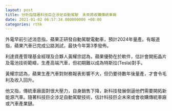 ```yaml
---
layout: post
title: 分析指隨著科技巨企涉足自動駕駛　未來將收購傳統車廠
date: 2021-01-02 06:57:34.000000000 +08:00
categories: rthk
---
```


外電早前引述消息指，蘋果正研發自動駕駛電動車，預計2024年量產。有報道指，蘋果汽車已完成公路測試，最快今年第3季發佈。

利達資產管理基金經理及合夥人黃耀宗認為，蘋果優勢在於軟件，估計會開拓晶片及電池技術範疇，生產高端汽車，但初期難以成為特斯拉(Tesla)對手。

黃耀宗認為，蘋果生產汽車對財務報表影響不大，但仍要待數年後量產，才會令毛利及收入回升。

他又指，傳統車廠面對很大壓力，自身銷售下降，新科技發展倒逼他們需要開拓新能源汽車。隨著科技巨企涉足自動駕駛技術，估計科技巨企未來或會收購傳統車廠或汽車產業鏈。
